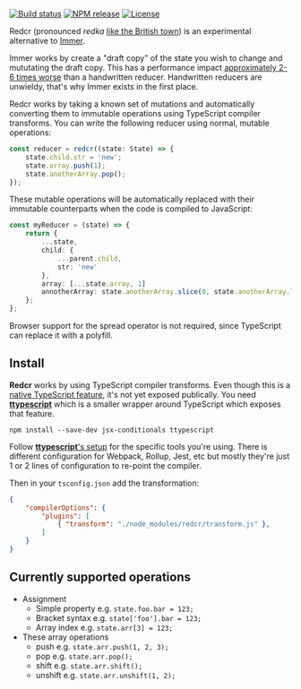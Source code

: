 [![Build status](https://img.shields.io/github/workflow/status/michaelboyles/redcr/Build%20with%20npm)](https://github.com/michaelboyles/redcr/actions)
[![NPM release](https://img.shields.io/npm/v/redcr)](https://www.npmjs.com/package/redcr)
[![License](https://img.shields.io/github/license/michaelboyles/redcr)](https://github.com/michaelboyles/redcr/blob/develop/LICENSE)

Redcr (pronounced *redka* [like the British town](https://en.wikipedia.org/wiki/Redcar)) is an experimental
alternative to [Immer](https://github.com/immerjs/immer).

Immer works by create a "draft copy" of the state you wish to change and mututating the draft copy. This has a performance impact
[approximately 2-6 times worse](https://immerjs.github.io/immer/performance) than a handwritten reducer. Handwritten reducers
are unwieldy, that's why Immer exists in the first place.

Redcr works by taking a known set of mutations and automatically converting them to immutable operations using
TypeScript compiler transforms. You can write the following reducer using normal, mutable operations:

```typescript
const reducer = redcr((state: State) => {
    state.child.str = 'new';
    state.array.push(1);
    state.anotherArray.pop();
});
```

These mutable operations will be automatically replaced with their immutable counterparts when the code is compiled to JavaScript:

```typescript
const myReducer = (state) => {
    return {
        ...state,
        child: {
            ...parent.child,
            str: 'new'
        },
        array: [...state.array, 1]
        annotherArray: state.anotherArray.slice(0, state.anotherArray.length - 1)
    };
};
```

Browser support for the spread operator is not required, since TypeScript can replace it with a polyfill. 

## Install

**Redcr** works by using TypeScript compiler transforms. Even though this is a [native TypeScript feature](https://github.com/microsoft/TypeScript-wiki/blob/master/Using-the-Compiler-API.md), it's not yet exposed publically. You need
[**ttypescript**](https://github.com/cevek/ttypescript) which is a smaller wrapper around TypeScript which exposes that feature.

```
npm install --save-dev jsx-conditionals ttypescript
```

Follow [**ttypescript**'s setup](https://github.com/cevek/ttypescript#how-to-use) for the specific tools you're using. There is
different configuration for Webpack, Rollup, Jest, etc but mostly they're just 1 or 2 lines of configuration to re-point the compiler.

Then in your `tsconfig.json` add the transformation:

```json
{
    "compilerOptions": {
        "plugins": [
            { "transform": "./node_modules/redcr/transform.js" },
        ]
    }
}
```

## Currently supported operations

 - Assignment
    - Simple property e.g. `state.foo.bar = 123;`
    - Bracket syntax e.g. `state['foo'].bar = 123;`
    - Array index e.g. `state.arr[3] = 123;`
 - These array operations
    - push e.g. `state.arr.push(1, 2, 3);`
    - pop e.g. `state.arr.pop();`
    - shift e.g. `state.arr.shift();`
    - unshift e.g. `state.arr.unshift(1, 2);`
